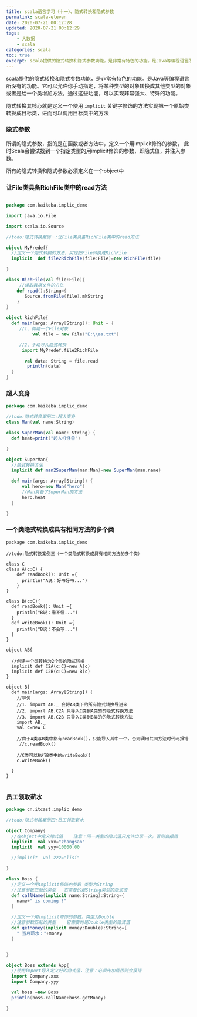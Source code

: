 ```yaml
---
title: scala语言学习（十一）、隐式转换和隐式参数
permalink: scala-eleven
date: 2020-07-21 00:12:28
updated: 2020-07-21 00:12:29
tags:
    - 大数据
    - scala
categories: scala
toc: true
excerpt: scala提供的隐式转换和隐式参数功能，是非常有特色的功能。是Java等编程语言所没有的功能。它可以允许你手动指定，将某种类型的对象转换成其他类型的对象或者是给一个类增加方法。通过这些功能，可以实现非常强大、特殊的功能。
---
```


scala提供的隐式转换和隐式参数功能，是非常有特色的功能。是Java等编程语言所没有的功能。它可以允许你手动指定，将某种类型的对象转换成其他类型的对象或者是给一个类增加方法。通过这些功能，可以实现非常强大、特殊的功能。

隐式转换其核心就是定义一个使用 `implicit` 关键字修饰的方法实现把一个原始类转换成目标类，进而可以调用目标类中的方法

### 隐式参数
所谓的隐式参数，指的是在函数或者方法中，定义一个用implicit修饰的参数，
此时Scala会尝试找到一个指定类型的用implicit修饰的参数，即隐式值，并注入参数。

所有的隐式转换和隐式参数必须定义在一个object中

### 让File类具备RichFile类中的read方法
```scala

package com.kaikeba.implic_demo

import java.io.File

import scala.io.Source

//todo:隐式转换案例一:让File类具备RichFile类中的read方法

object MyPredef{
  //定义一个隐式转换的方法，实现把File转换成RichFile
  implicit  def file2RichFile(file:File)=new RichFile(file)

}

class RichFile(val file:File){
     //读取数据文件的方法
    def read():String={
       Source.fromFile(file).mkString
    }
}

object RichFile{
  def main(args: Array[String]): Unit = {
     //1、构建一个File对象
          val file = new File("E:\\aa.txt")

     //2、手动导入隐式转换
      import MyPredef.file2RichFile

       val data: String = file.read
        println(data)
  }
}
```

### 超人变身

```scala
package com.kaikeba.implic_demo

//todo:隐式转换案例二:超人变身
class Man(val name:String)

class SuperMan(val name: String) {
  def heat=print("超人打怪兽")

}

object SuperMan{
  //隐式转换方法
  implicit def man2SuperMan(man:Man)=new SuperMan(man.name)

  def main(args: Array[String]) {
      val hero=new Man("hero")
      //Man具备了SuperMan的方法
      hero.heat
  }

}


```

### 一个类隐式转换成具有相同方法的多个类
```
package com.kaikeba.implic_demo

//todo:隐式转换案例三（一个类隐式转换成具有相同方法的多个类）

class C
class A(c:C) {
    def readBook(): Unit ={
      println("A说：好书好书...")
    }
}

class B(c:C){
  def readBook(): Unit ={
    println("B说：看不懂...")
  }
  def writeBook(): Unit ={
    println("B说：不会写...")
  }
}

object AB{

  //创建一个类转换为2个类的隐式转换
  implicit def C2A(c:C)=new A(c)
  implicit def C2B(c:C)=new B(c)
}

object B{
  def main(args: Array[String]) {
    //导包
    //1. import AB._ 会将AB类下的所有隐式转换导进来
    //2. import AB.C2A 只导入C类到A类的的隐式转换方法
    //3. import AB.C2B 只导入C类到B类的的隐式转换方法
    import AB._
    val c=new C

    //由于A类与B类中都有readBook()，只能导入其中一个，否则调用共同方法时代码报错
     //c.readBook()

    //C类可以执行B类中的writeBook()
    c.writeBook()

  }
}


```


### 员工领取薪水

```scala
package cn.itcast.implic_demo

//todo:隐式参数案例四:员工领取薪水

object Company{
  //在object中定义隐式值    注意：同一类型的隐式值只允许出现一次，否则会报错
  implicit  val xxx="zhangsan"
  implicit  val yyy=10000.00

  //implicit  val zzz="lisi"

}

class Boss {
  //定义一个用implicit修饰的参数 类型为String
  //注意参数匹配的类型   它需要的是String类型的隐式值
  def callName(implicit name:String):String={
    name+" is coming !"
  }

  //定义一个用implicit修饰的参数，类型为Double
  //注意参数匹配的类型    它需要的是Double类型的隐式值
  def getMoney(implicit money:Double):String={
    " 当月薪水："+money
  }


}

object Boss extends App{
  //使用import导入定义好的隐式值，注意：必须先加载否则会报错
  import Company.xxx
  import Company.yyy

  val boss =new Boss
  println(boss.callName+boss.getMoney)

}
```

